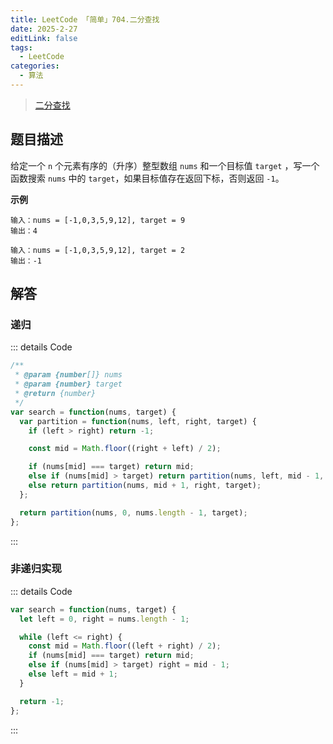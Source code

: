```yaml
---
title: LeetCode 「简单」704.二分查找
date: 2025-2-27
editLink: false
tags:
  - LeetCode
categories:
  - 算法
---
```


> [二分查找](https://leetcode.cn/problems/binary-search/description/)

## 题目描述

给定一个 `n` 个元素有序的（升序）整型数组 `nums` 和一个目标值 `target`  ，写一个函数搜索 `nums` 中的 `target`，如果目标值存在返回下标，否则返回 `-1`。

**示例**

```
输入：nums = [-1,0,3,5,9,12], target = 9
输出：4

输入：nums = [-1,0,3,5,9,12], target = 2
输出：-1
```

## 解答

### 递归

::: details Code
```js
/**
 * @param {number[]} nums
 * @param {number} target
 * @return {number}
 */
var search = function(nums, target) {
  var partition = function(nums, left, right, target) {
    if (left > right) return -1;

    const mid = Math.floor((right + left) / 2);

    if (nums[mid] === target) return mid;
    else if (nums[mid] > target) return partition(nums, left, mid - 1, target);
    else return partition(nums, mid + 1, right, target);
  };

  return partition(nums, 0, nums.length - 1, target);
};
```
:::

### 非递归实现

::: details Code
```js
var search = function(nums, target) {
  let left = 0, right = nums.length - 1;

  while (left <= right) {
    const mid = Math.floor((left + right) / 2);
    if (nums[mid] === target) return mid;
    else if (nums[mid] > target) right = mid - 1;
    else left = mid + 1;
  }

  return -1;
};
```
:::
